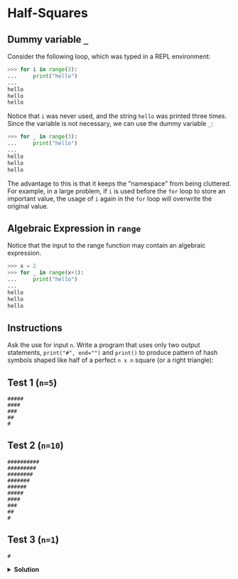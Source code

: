 # Half-Squares

## Dummy variable `_`

Consider the following loop, which was typed in a REPL environment:

```python
>>> for i in range(3):
...     print("hello")
...
hello
hello
hello
```

Notice that `i` was never used, and the string `hello` was printed three times. Since the variable is not necessary, we can use the dummy variable `_`:

```python
>>> for _ in range(3):
...     print("hello")
...
hello
hello
hello
```

The advantage to this is that it keeps the "namespace" from being cluttered. For example, in a large problem, if `i` is used before the `for` loop to store an important value, the usage of `i` again in the `for` loop will overwrite the original value.

## Algebraic Expression in `range`

Notice that the input to the range function may contain an algebraic expression.

```python
>>> x = 2
>>> for _ in range(x+1):
...     print("hello")
...
hello
hello
hello
```

## Instructions

Ask the use for input `n`. 
Write a program that uses only two output statements, `print("#", end="")` and `print()` to produce pattern of hash symbols shaped like half of a perfect `n x n` square (or a right triangle):

## Test 1 (`n=5`)

```text
#####
####
###
##
#
```

## Test 2 (`n=10`)

```text
##########
#########
########
#######
######
#####
####
###
##
#
```

## Test 3 (`n=1`)

```text
#
```

<details>
<summary style="font-weight:bold">Solution</summary>
<br>

``` python
n = int(input())

for i in range(n):
    for j in range(n-i):
        print("#", end ="")
    print()
```

</details>